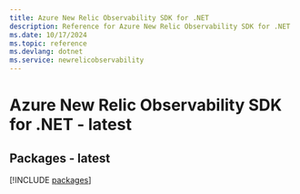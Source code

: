 ```yaml
---
title: Azure New Relic Observability SDK for .NET
description: Reference for Azure New Relic Observability SDK for .NET
ms.date: 10/17/2024
ms.topic: reference
ms.devlang: dotnet
ms.service: newrelicobservability
---
```

# Azure New Relic Observability SDK for .NET - latest
## Packages - latest
[!INCLUDE [packages](new-relic-observability-index.md)]